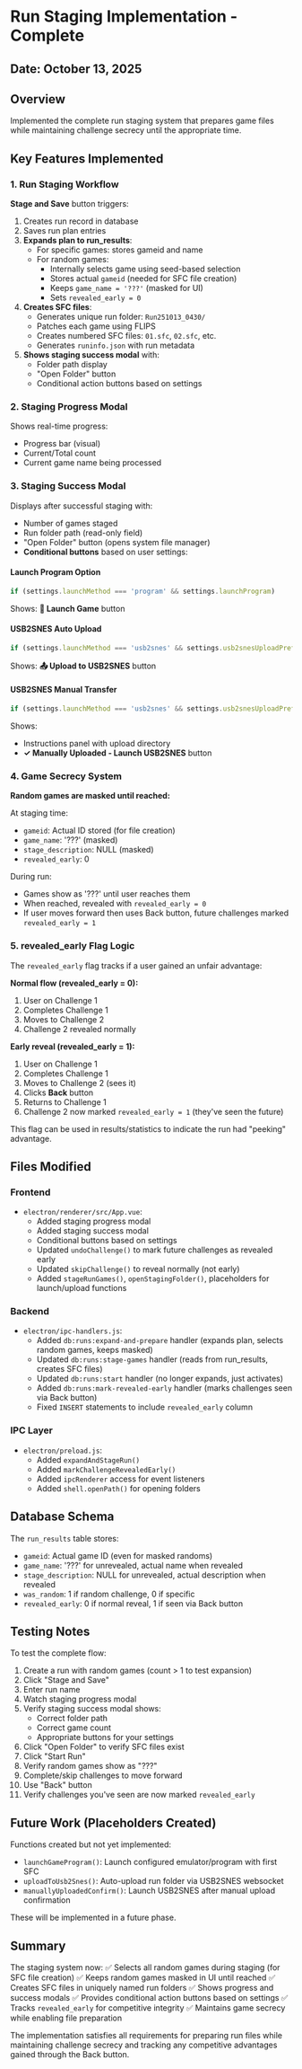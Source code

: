# Run Staging Implementation - Complete

## Date: October 13, 2025

## Overview
Implemented the complete run staging system that prepares game files while maintaining challenge secrecy until the appropriate time.

## Key Features Implemented

### 1. Run Staging Workflow

**Stage and Save** button triggers:
1. Creates run record in database
2. Saves run plan entries
3. **Expands plan to run_results**:
   - For specific games: stores gameid and name
   - For random games: 
     - Internally selects game using seed-based selection
     - Stores actual `gameid` (needed for SFC file creation)
     - Keeps `game_name = '???'` (masked for UI)
     - Sets `revealed_early = 0`
4. **Creates SFC files**:
   - Generates unique run folder: `Run251013_0430/`
   - Patches each game using FLIPS
   - Creates numbered SFC files: `01.sfc`, `02.sfc`, etc.
   - Generates `runinfo.json` with run metadata
5. **Shows staging success modal** with:
   - Folder path display
   - "Open Folder" button
   - Conditional action buttons based on settings

### 2. Staging Progress Modal

Shows real-time progress:
- Progress bar (visual)
- Current/Total count
- Current game name being processed

### 3. Staging Success Modal

Displays after successful staging with:
- Number of games staged
- Run folder path (read-only field)
- "Open Folder" button (opens system file manager)
- **Conditional buttons** based on user settings:

#### Launch Program Option
```javascript
if (settings.launchMethod === 'program' && settings.launchProgram)
```
Shows: **🚀 Launch Game** button

#### USB2SNES Auto Upload
```javascript
if (settings.launchMethod === 'usb2snes' && settings.usb2snesUploadPref !== 'manual')
```
Shows: **📤 Upload to USB2SNES** button

#### USB2SNES Manual Transfer
```javascript
if (settings.launchMethod === 'usb2snes' && settings.usb2snesUploadPref === 'manual')
```
Shows: 
- Instructions panel with upload directory
- **✓ Manually Uploaded - Launch USB2SNES** button

### 4. Game Secrecy System

**Random games are masked until reached:**

At staging time:
- `gameid`: Actual ID stored (for file creation)
- `game_name`: '???' (masked)
- `stage_description`: NULL (masked)  
- `revealed_early`: 0

During run:
- Games show as '???' until user reaches them
- When reached, revealed with `revealed_early = 0`
- If user moves forward then uses Back button, future challenges marked `revealed_early = 1`

### 5. revealed_early Flag Logic

The `revealed_early` flag tracks if a user gained an unfair advantage:

**Normal flow (revealed_early = 0):**
1. User on Challenge 1
2. Completes Challenge 1
3. Moves to Challenge 2
4. Challenge 2 revealed normally

**Early reveal (revealed_early = 1):**
1. User on Challenge 1
2. Completes Challenge 1
3. Moves to Challenge 2 (sees it)
4. Clicks **Back** button
5. Returns to Challenge 1
6. Challenge 2 now marked `revealed_early = 1` (they've seen the future)

This flag can be used in results/statistics to indicate the run had "peeking" advantage.

## Files Modified

### Frontend
- `electron/renderer/src/App.vue`:
  - Added staging progress modal
  - Added staging success modal  
  - Conditional buttons based on settings
  - Updated `undoChallenge()` to mark future challenges as revealed early
  - Updated `skipChallenge()` to reveal normally (not early)
  - Added `stageRunGames()`, `openStagingFolder()`, placeholders for launch/upload functions

### Backend  
- `electron/ipc-handlers.js`:
  - Added `db:runs:expand-and-prepare` handler (expands plan, selects random games, keeps masked)
  - Updated `db:runs:stage-games` handler (reads from run_results, creates SFC files)
  - Updated `db:runs:start` handler (no longer expands, just activates)
  - Added `db:runs:mark-revealed-early` handler (marks challenges seen via Back button)
  - Fixed `INSERT` statements to include `revealed_early` column

### IPC Layer
- `electron/preload.js`:
  - Added `expandAndStageRun()`
  - Added `markChallengeRevealedEarly()`
  - Added `ipcRenderer` access for event listeners
  - Added `shell.openPath()` for opening folders

## Database Schema

The `run_results` table stores:
- `gameid`: Actual game ID (even for masked randoms)
- `game_name`: '???' for unrevealed, actual name when revealed
- `stage_description`: NULL for unrevealed, actual description when revealed
- `was_random`: 1 if random challenge, 0 if specific
- `revealed_early`: 0 if normal reveal, 1 if seen via Back button

## Testing Notes

To test the complete flow:
1. Create a run with random games (count > 1 to test expansion)
2. Click "Stage and Save"
3. Enter run name
4. Watch staging progress modal
5. Verify staging success modal shows:
   - Correct folder path
   - Correct game count
   - Appropriate buttons for your settings
6. Click "Open Folder" to verify SFC files exist
7. Click "Start Run"
8. Verify random games show as "???"
9. Complete/skip challenges to move forward
10. Use "Back" button
11. Verify challenges you've seen are now marked `revealed_early`

## Future Work (Placeholders Created)

Functions created but not yet implemented:
- `launchGameProgram()`: Launch configured emulator/program with first SFC
- `uploadToUsb2Snes()`: Auto-upload run folder via USB2SNES websocket
- `manuallyUploadedConfirm()`: Launch USB2SNES after manual upload confirmation

These will be implemented in a future phase.

## Summary

The staging system now:
✅ Selects all random games during staging (for SFC file creation)
✅ Keeps random games masked in UI until reached
✅ Creates SFC files in uniquely named run folders
✅ Shows progress and success modals
✅ Provides conditional action buttons based on settings
✅ Tracks `revealed_early` for competitive integrity
✅ Maintains game secrecy while enabling file preparation

The implementation satisfies all requirements for preparing run files while maintaining challenge secrecy and tracking any competitive advantages gained through the Back button.

